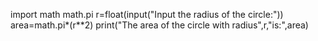 import math
math.pi
r=float(input("Input the radius of the circle:"))
area=math.pi*(r**2)
print("The area of the circle with radius",r,"is:",area)
